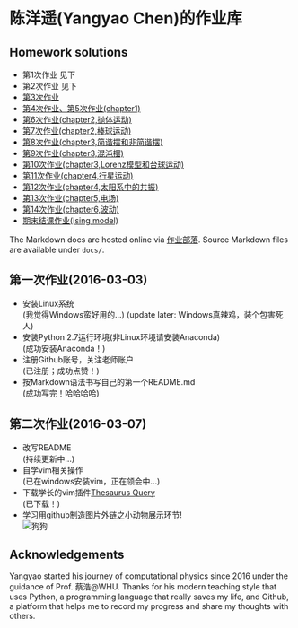 # 陈洋遥(Yangyao Chen)的作业库

## Homework solutions

- 第1次作业 见下  
- 第2次作业 见下  
- [第3次作业](https://github.com/ChenYangyao/computationalphysics_N2013301020169/blob/master/computational.phy_homework3.md)  
- [第4次作业、第5次作业(chapter1)](https://github.com/ChenYangyao/computationalphysics_N2013301020169/blob/master/chapter1_201603/README(ch1_homework).md)  
- [第6次作业(chapter2,抛体运动)](https://www.zybuluo.com/cyy652415049/note/333582)  
- [第7次作业(chapter2,棒球运动)](https://www.zybuluo.com/cyy652415049/note/338769)  
- [第8次作业(chapter3,简谐摆和非简谐摆)](https://www.zybuluo.com/cyy652415049/note/347388)  
- [第9次作业(chapter3,混沌摆)](https://www.zybuluo.com/cyy652415049/note/355836)  
- [第10次作业(chapter3,Lorenz模型和台球运动)](https://www.zybuluo.com/cyy652415049/note/358905)    
- [第11次作业(chapter4,行星运动)](https://www.zybuluo.com/cyy652415049/note/363775)  
- [第12次作业(chapter4,太阳系中的共振)](https://www.zybuluo.com/cyy652415049/note/378419)  
- [第13次作业(chapter5,电场)](https://www.zybuluo.com/cyy652415049/note/387438)   
- [第14次作业(chapter6,波动)](https://www.zybuluo.com/cyy652415049/note/394970)  
- [期末结课作业(Ising model)](https://github.com/ChenYangyao/computationalphysics_N2013301020169/blob/master/Final_Project_Monte_Carlo/M_C_Ising_Model/Computation_Ising_Model.pdf)
  
The Markdown docs are hosted online via [作业部落](https://www.zybuluo.com/). 
Source Markdown files are available under ``docs/``.

## 第一次作业(2016-03-03)
* 安装Linux系统  
  (我觉得Windows蛮好用的...)
  (update later: Windows真辣鸡，装个包害死人)
* 安装Python 2.7运行环境(非Linux环境请安装Anaconda)  
  (成功安装Anaconda！)
*  注册Github账号，关注老师账户  
  (已注册；成功点赞！)
*  按Markdown语法书写自己的第一个README.md  
  (成功写完！哈哈哈哈)

## 第二次作业(2016-03-07)
* 改写README  
  (持续更新中...)  
* 自学vim相关操作  
  (已在windows安装vim，正在领会中...)
* 下载学长的vim插件[Thesaurus Query](https://github.com/Ron89/thesaurus_query.vim)  
  (已下载！)
* 学习用github制造图片外链之小动物展示环节!  
  ![狗狗](https://github.com/ChenYangyao/computationalphysics_N2013301020169/raw/master/QQ.20140629135438.jpg)  

## Acknowledgements

Yangyao started his journey of computational physics since 2016 under the guidance 
of Prof. 蔡浩@WHU. Thanks for his modern teaching style that uses Python, a programming language
that really saves my life, and Github, a platform that helps me to record my progress
and share my thoughts with others.